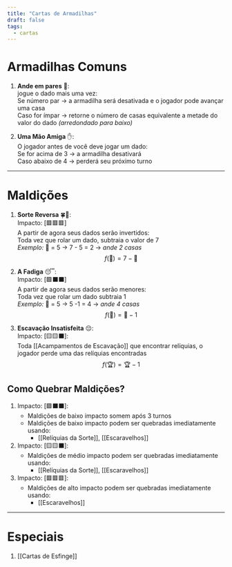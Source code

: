 ```yaml
---
title: "Cartas de Armadilhas"
draft: false
tags:
  - cartas
---
```

# Armadilhas Comuns

1. **Ande em pares** 🤝:  
	jogue o dado mais uma vez:  
		Se número par -> a armadilha será desativada e o jogador pode avançar uma casa  
		Caso for ímpar -> retorne o número de casas equivalente a metade do valor do dado _(arredondado para baixo)_  

3. **Uma Mão Amiga** ✋:  
	O jogador antes de você deve jogar um dado:  
		Se for acima de 3 -> a armadilha desativará  
		Caso abaixo de 4 -> perderá seu próximo turno  

---
# Maldições

1. **Sorte Reversa** 🍀🔄:  
	Impacto: \[🟥🟥🟥]  
		A partir de agora seus dados serão invertidos:  
		Toda vez que rolar um dado, subtraia o valor de 7  
			_Exemplo:_ 🎲 = 5 -> 7 - 5 = 2 -> _ande 2 casas_  
$$
		f(🎲) = 7 - 🎲
$$
2. **A Fadiga** 😴:  
	Impacto: \[🟩⬛⬛]  
		A partir de agora seus dados serão menores:  
		Toda vez que rolar um dado subtraia 1  
			_Exemplo:_ 🎲 = 5 -> 5 -1 = 4 -> _ande 4 casas_  
$$
f(🎲) = 🎲 - 1
$$

3. **Escavação Insatisfeita** 😔:  
	Impacto: \[🟨🟨⬛]:  
		Toda [[Acampamentos de Escavação]] que encontrar relíquias, o jogador perde uma das relíquias encontradas  
$$
f(🏆) = 🏆 - 1
$$
## Como Quebrar Maldições?

1. Impacto: \[🟩⬛⬛]:
	- Maldições de baixo impacto somem após 3 turnos
	- Maldições de baixo impacto podem ser quebradas imediatamente usando:
		- [[Relíquias da Sorte]], [[Escaravelhos]]
1. Impacto: \[🟨🟨⬛]:
	- Maldições de médio impacto podem ser quebradas imediatamente usando:
		- [[Relíquias da Sorte]], [[Escaravelhos]]
3. Impacto: \[🟥🟥🟥]:
	- Maldições de alto impacto podem ser quebradas imediatamente usando:
		- [[Escaravelhos]]


---
# Especiais

1. [[Cartas de Esfinge]]

